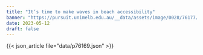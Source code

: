 ```yaml
---
title: "It’s time to make waves in beach accessibility"
banner: "https://pursuit.unimelb.edu.au/__data/assets/image/0028/76177/87a91d1910fe6da9bdaf495edae4f917ba42d0b0.jpg"
date: 2023-05-12
draft: false
---
```


{{< json_article file="data/p76169.json" >}}